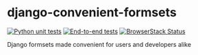 # django-convenient-formsets

[![Python unit tests](https://github.com/tiesjan/django-convenient-formsets/actions/workflows/run_python_unit_tests.yml/badge.svg)](https://github.com/tiesjan/django-convenient-formsets/actions/workflows/run_python_unit_tests.yml)
[![End-to-end tests](https://github.com/tiesjan/django-convenient-formsets/actions/workflows/run_end_to_end_tests.yml/badge.svg)](https://github.com/tiesjan/django-convenient-formsets/actions/workflows/run_end_to_end_tests.yml)
[![BrowserStack Status](https://automate.browserstack.com/badge.svg?badge_key=N1BMZUpLMzNxN2VtQ0wrN0VodnMzNDJmdktWS2YwdHJzcmxvZGc3QlNYYz0tLVVWU1UxOWxpS1RkQjJMOGIvVUtiU0E9PQ==--96448b365fd6a2a2102521d9c1fe7fad0eba0d02)](https://automate.browserstack.com/public-build/N1BMZUpLMzNxN2VtQ0wrN0VodnMzNDJmdktWS2YwdHJzcmxvZGc3QlNYYz0tLVVWU1UxOWxpS1RkQjJMOGIvVUtiU0E9PQ==--96448b365fd6a2a2102521d9c1fe7fad0eba0d02)

Django formsets made convenient for users and developers alike
